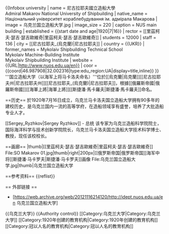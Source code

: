 {{Infobox university
| name              = 尼古拉耶夫國立造船大學<br>Admiral Makarov National University of Shipbuilding
| native_name       = Національний університет кораблебудування ім. адмірала Макарова
| image             = 乌克兰国立造船大学.jpg
| image_size        = 220
| caption           = NUS main building
| established       = {{start date and age|1920|7|16}}
| rector            = [[里茲柯夫·瑟吉·瑟吉歐維奇|里茲柯夫·瑟吉·瑟吉歐維奇]]
| students          = 12000
| staff             = 136
| city              = [[尼古拉耶夫_(烏克蘭)|尼古拉耶夫]]
| country           = {{UKR}}
| former_names      = Mykolaiv Shipbuilding Technical School<br>Mykolaiv Machine-Building Institute <br>Mykolaiv Shipbuilding Institute
| website           = {{URL|http://www.nuos.edu.ua/en}}
| coor              = {{coord|46.987908|32.002316|type:edu_region:UA|display=title,inline}}
}}
'''国立造船大学（以海军上将马卡洛夫命名）'''位於[[烏克蘭|烏克蘭]][[尼古拉耶夫州|尼古拉耶夫州]][[尼古拉耶夫_(烏克蘭)|尼古拉耶夫]]，根據[[俄羅斯帝國|俄羅斯帝國]][[海軍上將|海軍上將]][[斯捷潘·馬卡羅夫|斯捷潘·馬卡羅夫]]命名。

==历史==
於1920年7月16日成立，乌克兰马卡洛夫国立造船大学拥有90多年的建校历史，是乌克兰国内一流的高等学府，在造船领域享有盛誉，培养了大批造船专业人才。

[[Sergey_Ryzhkov|Sergey Ryzhkov]] - 总统
该专家为乌克兰造船科学院院士，国际海洋科学与技术创新学院院长，乌克兰马卡洛夫国立造船大学技术科学博士、教授，现任该校校长。

==画廊==
<gallery>
|thumb|[[里茲柯夫·瑟吉·瑟吉歐維奇|里茲柯夫·瑟吉·瑟吉歐維奇]]
File:SO Makarov 01.jpg|thumb|right|200px|[[俄罗斯帝国|俄罗斯帝国]]海军中将[[斯捷潘·马卡罗夫|斯捷潘·马卡罗夫]]画像
File:乌克兰国立造船大学.jpg|thumb|乌克兰国立造船大学
</gallery>

==参考资料==
{{reflist}}

== 外部链接 ==
* [https://web.archive.org/web/20121116214120/http://idept.nuos.edu.ua/en 乌克兰国立造船大学]

{{乌克兰大学}}
{{Authority control}}
[[Category:乌克兰大学|Category:乌克兰大学]]
[[Category:1920年创建的教育机构|Category:1920年创建的教育机构]]
[[Category:冠以人名的教育机构|Category:冠以人名的教育机构]]